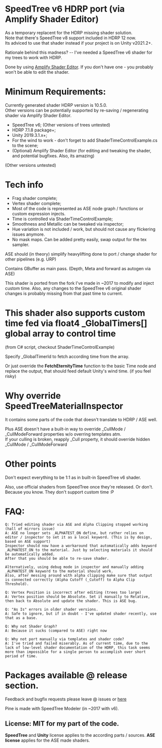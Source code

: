 # SpeedTree v6 HDRP port (via Amplify Shader Editor)

As a temporary replacent for the HDRP missing shader solution.
<br>Note that there's SpeedTree v8 support included in HDRP 12 now. 
<br>Its adviced to use that shader instead if your project is on Unity v2021.2+.

Rationale behind this madness? -- I've needed a SpeedTree v6 shader for my trees to work with HDRP. 

Done by using [Amplify Shader Editor](https://assetstore.unity.com/packages/tools/visual-scripting/amplify-shader-editor-68570).
If you don't have one - you probably won't be able to edit the shader.

# Minimum Requirements:
Currently generated shader HDRP version is 10.5.0.
<br>Other versions can be potentially supported by re-saving / regenerating shader via Amplify Shader Editor.
- SpeedTree v6; (Other versions of trees untested)
- HDRP 7.1.8 package+; 
- Unity 2019.3.1.x+;
- For the wind to work - don't forget to add ShaderTimeControlExample.cs to the scene;
- (Optional) Amplify Shader Editor (for editing and tweaking the shader, and potential bugfixes. Also, its amazing)

(Other versions untested)

# Tech info
- Frag shader complete;
- Vertex shader complete;
- Most of the code is represented as ASE node graph / functions or custom expression injects. 
- Time is controlled via ShaderTimeControlExample;
- Smoothness and Metallic can be tweaked via inspector;
- Hue variation is not included / work, but should not cause any flickering issues anymore.
- No mask maps. Can be added pretty easily, swap output for the tex sampler.

ASE should (in theory) simplify heavylifting done to port / change shader for other pipelines (e.g. URP)

Contains GBuffer as main pass. (Depth, Meta and forward as autogen via ASE)

This shader is ported from the fork I've made in ~2017 to modify and inject custom time. 
Also, any changes to the SpeedTree v6 original shader changes is probably missing from that past time to current.

# This shader also supports custom time fed via float4 _GlobalTimers[] global array to control time 
(from C# script, checkout ShaderTimeControlExample)

Specify _GlobalTimerId to fetch according time from the array.

Or just override the **FetchEternityTime** function to the basic Time node and replace the output, that should feed
default Unity's wind time. (if you feel risky)

# Why override SpeedTreeMaterialInspector

It contains some parts of the code that doesn't translate to HDRP / ASE well.

Plus ASE doesn't have a built-in way to override _CullMode / _CullModeForward properties w/o overring templates atm.
<br>If your culling is broken, reapply _Cull property, it should override hidden _CullMode / _CullModeForward

# Other points
Don't expect everything to be 1:1 as in built-in SpeedTree v6 shader. 

Also, use official shaders from SpeedTree once they're released. Or don't.
Because you know. They don't support custom time :P

# FAQ:
```
Q: Tried editing shader via ASE and Alpha Clipping stopped working (hall of mirrors issue)
A: ASE no longer sets _ALPHATEST_ON define, but rather relies on editor / inspector to set it as a local keyword. (This is by design, based on ASE support)
Inspector should now have a workaround that automatically adds keyword _ALPHATEST_ON to the material. Just by selecting materials it should be automatically added. 
After that you should be able to re-save shader. 

Alternatively, using debug mode in inspector and manually adding _ALPHATEST_ON keyword to the material should work.
Also, after messing around with alpha clipping make sure that output is connected correctly (Alpha Cutoff (_Cutoff) to Alpha Clip Threshold).

Q: Vertex Position is incorrect after editing (trees too large)
A: Vertex position should be Absolute. Set it manually to Relative, then back to Absolute and update the shader. This is ASE bug.

Q: "As Is" errors in older shader versions.
A: Safe to ignore, but if in doubt - I've updated shader recently, use that as a base.

Q: Why not Shader Graph?
A: Because it sucks (compared to ASE) right now

Q: Why not port manually via templates and shader code?
A: I've tried and failed miserably. As of current time, due to the lack of low-level shader documentation of the HDRP, this task seems more than impossible for a single person to accomplish over short period of time.
```

# Packages available @ release section.

Feedback and bugfix requests please leave @ issues or [here](https://forum.unity.com/threads/an-almost-complete-hdrp-speedtree-v6-port-via-ase.840517/)

Pine is made with SpeedTree Modeler (in ~2017 with v6).

## License: **MIT** for my part of the code. 
**SpeedTree** and **Unity** license applies to the according parts / sources. 
**ASE license** applies for the ASE made shaders.


